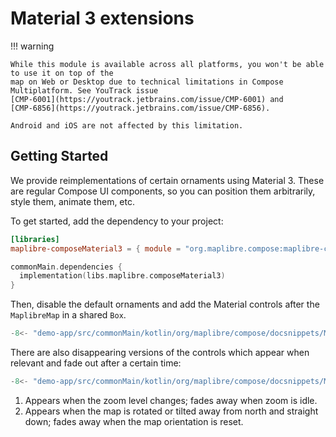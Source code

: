 # Material 3 extensions

!!! warning

    While this module is available across all platforms, you won't be able to use it on top of the
    map on Web or Desktop due to technical limitations in Compose Multiplatform. See YouTrack issue
    [CMP-6001](https://youtrack.jetbrains.com/issue/CMP-6001) and
    [CMP-6856](https://youtrack.jetbrains.com/issue/CMP-6856).

    Android and iOS are not affected by this limitation.

## Getting Started

We provide reimplementations of certain ornaments using Material 3. These are
regular Compose UI components, so you can position them arbitrarily, style them,
animate them, etc.

To get started, add the dependency to your project:

```toml title="libs.versions.toml"
[libraries]
maplibre-composeMaterial3 = { module = "org.maplibre.compose:maplibre-compose-material3", version = "{{ gradle.release_version }}" }
```

```kotlin title="build.gradle.kts"
commonMain.dependencies {
  implementation(libs.maplibre.composeMaterial3)
}
```

Then, disable the default ornaments and add the Material controls after the
`MaplibreMap` in a shared `Box`.

```kotlin title="App.kt"
-8<- "demo-app/src/commonMain/kotlin/org/maplibre/compose/docsnippets/Material3.kt:controls"
```

There are also disappearing versions of the controls which appear when relevant
and fade out after a certain time:

```kotlin title="App.kt"
-8<- "demo-app/src/commonMain/kotlin/org/maplibre/compose/docsnippets/Material3.kt:disappearing-controls"
```

1. Appears when the zoom level changes; fades away when zoom is idle.
2. Appears when the map is rotated or tilted away from north and straight down;
   fades away when the map orientation is reset.
